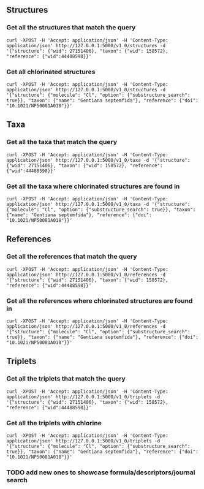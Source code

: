 ## Structures

### Get all the structures that match the query

```shell
curl -XPOST -H 'Accept: application/json' -H 'Content-Type: application/json' http://127.0.0.1:5000/v1_0/structures -d '{"structure": {"wid": 27151406}, "taxon": {"wid": 158572}, "reference": {"wid":44488598}}'
```

### Get all chlorinated structures

```shell
curl -XPOST -H 'Accept: application/json' -H 'Content-Type: application/json' http://127.0.0.1:5000/v1_0/structures -d '{"structure": {"molecule": "Cl", "option": {"substructure_search": true}}, "taxon": {"name": "Gentiana septemfida"}, "reference": {"doi": "10.1021/NP50081A018"}}'
```

## Taxa

### Get all the taxa that match the query

```shell
curl -XPOST -H 'Accept: application/json' -H 'Content-Type: application/json' http://127.0.0.1:5000/v1_0/taxa -d '{"structure": {"wid": 27151406}, "taxon": {"wid": 158572}, "reference": {"wid":44488598}}'
```

### Get all the taxa where chlorinated structures are found in

```shell
curl -XPOST -H 'Accept: application/json' -H 'Content-Type: application/json' http://127.0.0.1:5000/v1_0/taxa -d '{"structure": {"molecule": "Cl", "option": {"substructure_search": true}}, "taxon": {"name": "Gentiana septemfida"}, "reference": {"doi": "10.1021/NP50081A018"}}'
```

## References

### Get all the references that match the query

```shell
curl -XPOST -H 'Accept: application/json' -H 'Content-Type: application/json' http://127.0.0.1:5000/v1_0/references -d '{"structure": {"wid": 27151406}, "taxon": {"wid": 158572}, "reference": {"wid":44488598}}'
```

### Get all the references where chlorinated structures are found in

```shell
curl -XPOST -H 'Accept: application/json' -H 'Content-Type: application/json' http://127.0.0.1:5000/v1_0/references -d '{"structure": {"molecule": "Cl", "option": {"substructure_search": true}}, "taxon": {"name": "Gentiana septemfida"}, "reference": {"doi": "10.1021/NP50081A018"}}'
```

## Triplets

### Get all the triplets that match the query

```shell
curl -XPOST -H 'Accept: application/json' -H 'Content-Type: application/json' http://127.0.0.1:5000/v1_0/triplets -d '{"structure": {"wid": 27151406}, "taxon": {"wid": 158572}, "reference": {"wid":44488598}}'
```

### Get all the triplets with chlorine

```shell
curl -XPOST -H 'Accept: application/json' -H 'Content-Type: application/json' http://127.0.0.1:5000/v1_0/triplets -d '{"structure": {"molecule": "Cl", "option": {"substructure_search": true}}, "taxon": {"name": "Gentiana septemfida"}, "reference": {"doi": "10.1021/NP50081A018"}}'
```

### TODO add new ones to showcase formula/descriptors/journal search
